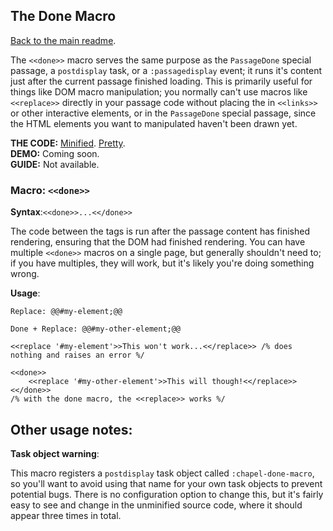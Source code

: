 ## The Done Macro

[Back to the main readme](https://github.com/ChapelR/custom-macros-for-sugarcube-2/blob/master/readme.md).

The `<<done>>` macro serves the same purpose as the `PassageDone` special passage, a `postdisplay` task, or a `:passagedisplay` event; it runs it's content just after the current passage finished loading.  This is primarily useful for things like DOM macro manipulation; you normally can't use macros like `<<replace>>` directly in your passage code without placing the in `<<links>>` or other interactive elements, or in the `PassageDone` special passage, since the HTML elements you want to manipulated haven't been drawn yet.

**THE CODE:** [Minified](https://github.com/ChapelR/custom-macros-for-sugarcube-2/blob/master/scripts/minified/done.min.js). [Pretty](https://github.com/ChapelR/custom-macros-for-sugarcube-2/blob/master/scripts/done.js).  
**DEMO:** Coming soon.  
**GUIDE:** Not available.

### Macro: `<<done>>`

**Syntax**:`<<done>>...<</done>>`

The code between the tags is run after the passage content has finished rendering, ensuring that the DOM had finished rendering.  You can have multiple `<<done>>` macros on a single page, but generally shouldn't need to; if you have multiples, they will work, but it's likely you're doing something wrong.

**Usage**:
```
Replace: @@#my-element;@@

Done + Replace: @@#my-other-element;@@

<<replace '#my-element'>>This won't work...<</replace>> /% does nothing and raises an error %/

<<done>>
	<<replace '#my-other-element'>>This will though!<</replace>>
<</done>>
/% with the done macro, the <<replace>> works %/
```

## Other usage notes:

**Task object warning**:

This macro registers a `postdisplay` task object called `:chapel-done-macro`, so you'll want to avoid using that name for your own task objects to prevent potential bugs.  There is no configuration option to change this, but it's fairly easy to see and change in the unminified source code, where it should appear three times in total.